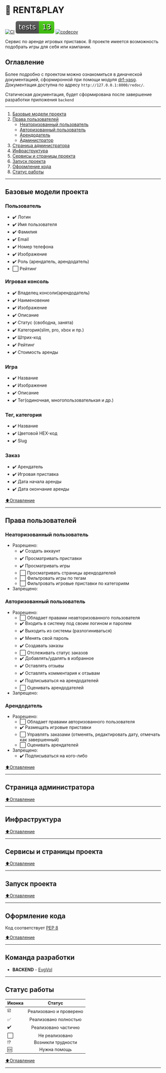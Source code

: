 # :wrench: RENT&PLAY 
[![CI](https://github.com/EvgVol/rent_play/actions/workflows/rentplay_worflow.yml/badge.svg)](https://github.com/EvgVol/rent_play/actions/workflows/rentplay_worflow.yml)
![Tests](https://raw.githubusercontent.com/EvgVol/rent_play/main/badges/tests.svg)
[![codecov](https://codecov.io/gh/EvgVol/rent_play/branch/main/graph/badge.svg?token=YB05m6VK4R)](https://codecov.io/gh/EvgVol/rent_play)

Сервис по аренде игровых приставок. В проекте имеется возможность подобрать игры для себя или кампании.

## Оглавление
Более подробно с проектом можно ознакомиться в диначеской документацией, сформиронной при помощи модуля [drf-yasg](https://drf-yasg.readthedocs.io/en/stable/).
Документация доступна по адресу `http://127.0.0.1:8000/redoc/`.

Статическая документация, будет сформирована после завершение разработки приложения `backend`
____
1. [Базовые модели проекта](#Базовые-модели-проекта)
2. [Права пользователей](#Права-пользователей)
    - [Неаторизованный пользователь](#Неаторизованный-пользователь)
    - [Авторизованный пользователь](#Авторизованный-пользователь)
    - [Арендодатель](#Арендодатель)
    - [Администратор](#Администратор)
3. [Страница администратора](#Страница-администратора)
4. [Инфраструктура](#Инфраструктура)
5. [Сервисы и страницы проекта](#Сервисы-и-страницы-проекта)
6. [Запуск проекта](#Запуск-проекта)
7. [Оформление кода](#Оформление-кода)
8. [Статус работы](#Статус-работы)

____

##  Базовые модели проекта

### Пользователь
- :heavy_check_mark: Логин
- :heavy_check_mark: Имя пользователя
- :heavy_check_mark: Фамилия
- :heavy_check_mark: Email
- :heavy_check_mark: Номер телефона
- :heavy_check_mark: Изображение
- :heavy_check_mark: Роль (арендатель, арендодатель)
- :white_large_square: Рейтинг

### Игровая консоль
- :heavy_check_mark: Владелец консоли(арендодатель)
- :heavy_check_mark: Наименовение
- :heavy_check_mark: Изображение
- :heavy_check_mark: Описание
- :heavy_check_mark: Статус (свободна, занята)
- :heavy_check_mark: Категория(slim, pro, xbox и пр.)
- :heavy_check_mark: Штрих-код
- :heavy_check_mark: Рейтинг
- :heavy_check_mark: Стоимость аренды

### Игра
- :heavy_check_mark: Название
- :heavy_check_mark: Изображение
- :heavy_check_mark: Описание
- :heavy_check_mark: Тег(одиночная, многопользователькая и др.)

### Тег, категория
- :heavy_check_mark: Название
- :heavy_check_mark: Цветовой HEX-код
- :heavy_check_mark: Slug

### Заказ
- :heavy_check_mark: Арендатель
- :heavy_check_mark: Игровая приставка
- :heavy_check_mark: Дата начала аренды
- :heavy_check_mark: Дата окончание аренды

[:arrow_up:Оглавление](#Оглавление)
____

## Права пользователей

### Неаторизованный пользователь
- Разрешено:
    - :heavy_check_mark: Создать аккаунт
    - :heavy_check_mark: Просматривать приставки
    - :heavy_check_mark: Просматривать игры
    - :white_large_square: Просматривать страницы арендодателей
    - :white_large_square: Фильтровать игры по тегам
    - :white_large_square: Фильтровать игровые приставки по категориям
- Запрещено:


### Авторизованный пользователь
- Разрешено:
    - :white_large_square: Обладает правами неавторизованного пользователя 
    - :heavy_check_mark: Входить в систему под своим логином и паролем
    - :heavy_check_mark: Выходить из системы (разлогиниваться)
    - :heavy_check_mark: Менять свой пароль
    - :heavy_check_mark: Создавать заказы
    - :white_large_square: Отслеживать статус заказов
    - :heavy_check_mark: Добавлять/удалять в избранное 
    - :heavy_check_mark: Оставлять отзывы
    - :heavy_check_mark: Оставлять комментария к отзывам
    - :heavy_check_mark: Подписываться на арендодателей
    - :white_large_square: Оценивать арендодателей
- Запрещено:

### Арендодатель
- Разрешено:
    - :white_large_square: Обладает правами авторизованного пользователя
    - :heavy_check_mark: Размещать игровые приставки
    - :white_large_square: Управлять заказами (отменять, редактировать дату, отмечать как завершенный)
    - :white_large_square: Оценивать арендателей
- Запрещено:
    - :heavy_check_mark: Подписываться на кого-либо


[:arrow_up:Оглавление](#Оглавление)
____

## Страница администратора

[:arrow_up:Оглавление](#Оглавление)
____

## Инфраструктура

[:arrow_up:Оглавление](#Оглавление)

____

## Сервисы и страницы проекта

[:arrow_up:Оглавление](#Оглавление)
____

## Запуск проекта

[:arrow_up:Оглавление](#Оглавление)
____

## Оформление кода
Код соответствует [PEP 8](https://pep8.org/)

[:arrow_up:Оглавление](#Оглавление)
____

## Команда разработки

- **BACKEND** - [EvgVol](https://github.com/EvgVol)

____

##  Статус работы

| Иконка | Статус | 
|----------------|:---------:|
| :ballot_box_with_check: | Реализовано и проверено |
| :white_check_mark: | Реализовано полностью |
| :heavy_check_mark: | Реализовано частично |
| :white_large_square: | Не реализовано |
| :interrobang: | Возникли трудности |
| :sos: | Нужна помощь |


[:arrow_up:Оглавление](#Оглавление)
____
